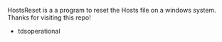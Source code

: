 HostsReset is a a program to reset the Hosts file on a windows system.
Thanks for visiting this repo! 

- tdsoperational

